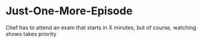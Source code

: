 # Just-One-More-Episode
Chef has to attend an exam that starts in X minutes, but of course, watching shows takes priority
